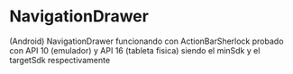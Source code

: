 NavigationDrawer
================

(Android) NavigationDrawer funcionando con ActionBarSherlock probado con API 10 (emulador) y API 16 (tableta fisica) siendo el minSdk y el targetSdk respectivamente
